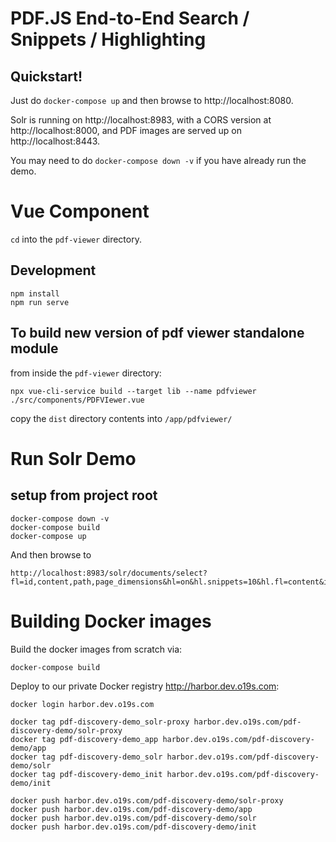 # PDF.JS End-to-End Search / Snippets / Highlighting

## Quickstart!

Just do `docker-compose up` and then browse to http://localhost:8080.

Solr is running on http://localhost:8983, with a CORS version at http://localhost:8000, and PDF images are served up on http://localhost:8443.

You may need to do `docker-compose down -v` if you have already run the demo.

# Vue Component
`cd` into the `pdf-viewer` directory.

## Development
```
npm install
npm run serve
```

## To build new version of pdf viewer standalone module
from inside the `pdf-viewer` directory:

```
npx vue-cli-service build --target lib --name pdfviewer ./src/components/PDFVIewer.vue
```

copy the `dist` directory contents into `/app/pdfviewer/`

# Run Solr Demo

## setup from project root

```
docker-compose down -v
docker-compose build
docker-compose up
```

And then browse to

```
http://localhost:8983/solr/documents/select?fl=id,content,path,page_dimensions&hl=on&hl.snippets=10&hl.fl=content&indent=on&q=taxes&wt=json&pl=on&echoParams=all
```


# Building Docker images
Build the docker images from scratch via:

```
docker-compose build

```

Deploy to our private Docker registry http://harbor.dev.o19s.com:

```
docker login harbor.dev.o19s.com

docker tag pdf-discovery-demo_solr-proxy harbor.dev.o19s.com/pdf-discovery-demo/solr-proxy
docker tag pdf-discovery-demo_app harbor.dev.o19s.com/pdf-discovery-demo/app
docker tag pdf-discovery-demo_solr harbor.dev.o19s.com/pdf-discovery-demo/solr
docker tag pdf-discovery-demo_init harbor.dev.o19s.com/pdf-discovery-demo/init

docker push harbor.dev.o19s.com/pdf-discovery-demo/solr-proxy
docker push harbor.dev.o19s.com/pdf-discovery-demo/app
docker push harbor.dev.o19s.com/pdf-discovery-demo/solr
docker push harbor.dev.o19s.com/pdf-discovery-demo/init
